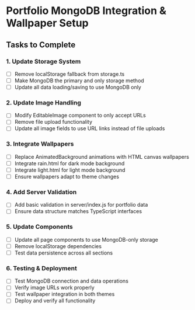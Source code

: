 # Portfolio MongoDB Integration & Wallpaper Setup

## Tasks to Complete

### 1. Update Storage System
- [ ] Remove localStorage fallback from storage.ts
- [ ] Make MongoDB the primary and only storage method
- [ ] Update all data loading/saving to use MongoDB only

### 2. Update Image Handling
- [ ] Modify EditableImage component to only accept URLs
- [ ] Remove file upload functionality
- [ ] Update all image fields to use URL links instead of file uploads

### 3. Integrate Wallpapers
- [ ] Replace AnimatedBackground animations with HTML canvas wallpapers
- [ ] Integrate rain.html for dark mode background
- [ ] Integrate light.html for light mode background
- [ ] Ensure wallpapers adapt to theme changes

### 4. Add Server Validation
- [ ] Add basic validation in server/index.js for portfolio data
- [ ] Ensure data structure matches TypeScript interfaces

### 5. Update Components
- [ ] Update all page components to use MongoDB-only storage
- [ ] Remove localStorage dependencies
- [ ] Test data persistence across all sections

### 6. Testing & Deployment
- [ ] Test MongoDB connection and data operations
- [ ] Verify image URLs work properly
- [ ] Test wallpaper integration in both themes
- [ ] Deploy and verify all functionality

